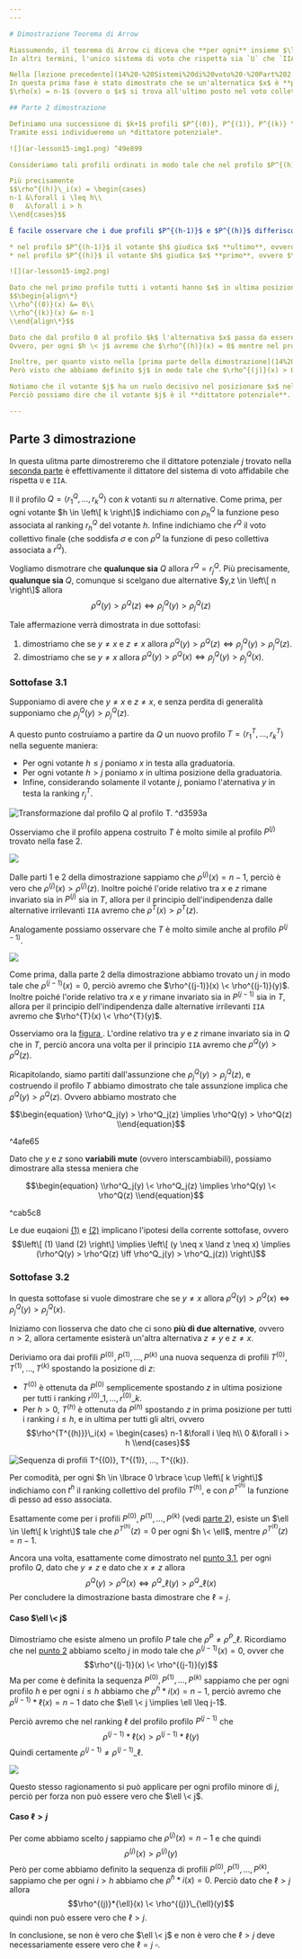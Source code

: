 ```yaml
---
---

# Dimostrazione Teorema di Arrow

Riassumendo, il teorema di Arrow ci diceva che **per ogni** insieme $\left\[ k \right\]$ di votanti esiste un $j \in \left\[ k \right\]$ tale che **indipendentemente** dalle $n > 2$ alternative avremo che l'unico sistema di voto che rispetta `U` e `IIA` condurrà ad un voto collettivo $r$ esattamente uguale al voto individuale $r_j$.
In altri termini, l'unico sistema di voto che rispetta sia `U` che `IIA` è la "dittatura".

Nella [lezione precedente](14%20-%20Sistemi%20di%20voto%20-%20Part%202.md) è stata dimostrata la prima delle tre parti della dimostrazione del teorema.
In questa prima fase è stato dimostrato che se un'alternatica $x$ è **polarizzante** per un profilo $P = \langle r_1, ..., r_k \rangle$ allora o $\rho(x) = 0$ oppure
$\rho(x) = n-1$ (ovvero o $x$ si trova all'ultimo posto nel voto collettivo $r$, oppure all'utlimo).

## Parte 2 dimostrazione

Definiamo una successione di $k+1$ profili $P^{(0)}, P^{(1)}, P^{(k)} \in \Pi(\left\[ n \right\])^k$, dove in ciascuno dei quali una stessa alternativa $x \in \left\[ n \right\]$ è [polarizzante](14%20-%20Sistemi%20di%20voto%20-%20Part%202.md#f53418).
Tramite essi individueremo un *dittatore potenziale*.

![](ar-lesson15-img1.png) ^49e899

Consideriamo tali profili ordinati in modo tale che nel profilo $P^{(h)} = \langle r^h_1, ..., r^h_k \rangle$ l'alternativa $x$ è al primo posto nei primi $h$ ranking, ed ultima nei restainti (come in [figura](15%20-%20Sistemi%20di%20voto%20-%20Part%203.md#49e899)).

Più precisamente
$$\rho^{(h)}\_i(x) = \begin{cases}
n-1 &\forall i \leq h\\
0   &\forall i > h
\\end{cases}$$

È facile osservare che i due profili $P^{(h-1)}$ e $P^{(h)}$ differiscono l'uno dall'altro solo per il modo in cui l'$h$-esimo votante giudica l'alternativa $x$:

* nel profilo $P^{(h-1)}$ il votante $h$ giudica $x$ **ultimo**, ovvero $\rho^{(h-1)}\_h(x) = 0$
* nel profilo $P^{(h)}$ il votante $h$ giudica $x$ **primo**, ovvero $\rho^{(h)}\_h(x) = n-1$

![](ar-lesson15-img2.png)

Dato che nel primo profilo tutti i votanti hanno $x$ in ultima posizione, mentre nell'ultimo profilo hanno tutti $x$ in prima posizione, avremo per **principio di unanimità** `U` che
$$\begin{align\*}
\\rho^{(0)}(x) &= 0\\
\\rho^{(k)}(x) &= n-1
\\end{align\*}$$

Dato che dal profilo 0 al profilo $k$ l'alternativa $x$ passa da essere all'utlimo posto fino al primo, esisterà certamente un **primo** profilo $j \in \left\[ k \right\]$ per il quale $x$ non è più all'ultimo posto.
Ovvero, per ogni $h \< j$ avremo che $\rho^{(h)}(x) = 0$ mentre nel profilo $j$ avremo $\rho^{(j)}(x) > 0$.

Inoltre, per quanto visto nella [prima parte della dimostrazione](14%20-%20Sistemi%20di%20voto%20-%20Part%202.md#parte-1), dato che $x$ è polarizzante per $P^{(j)}$ avremo che o $\rho^{(j)}(x) = 0$ o $\rho^{(j)}(x) = n-1$.
Però visto che abbiamo definito $j$ in modo tale che $\rho^{(j)}(x) > 0$ allora necessariamente avremo che $\rho^{(j)}(x) = n-1$.

Notiamo che il votante $j$ ha un ruolo decisivo nel posizionare $x$ nella graduatoria finale del profilo $P^{(j)}$, perché lo fa passare da essere all'ultimo posto al primo.
Perciò possiamo dire che il votante $j$ è il **dittatore potenziale**.

---
```


## Parte 3 dimostrazione

In questa ulitma parte dimostreremo che il dittatore potenziale $j$ trovato nella [seconda parte](15%20-%20Sistemi%20di%20voto%20-%20Part%203.md#parte-2-dimostrazione) è effettivamente il dittatore del sistema di voto affidabile che rispetta `U` e `IIA`.

Il il profilo $Q = \langle r^Q_1, ..., r^Q_k \rangle$ con $k$ votanti su $n$ alternative.
Come prima, per ogni votante $h \in \left\[ k \right\]$ indichiamo con $\rho^Q_h$ la funzione peso associata al ranking $r^Q_h$ del votante $h$. Infine indichiamo che $r^Q$ il voto collettivo finale (che soddisfa $\sigma$ e con $\rho^Q$ la funzione di peso collettiva associata a $r^Q$).

Vogliamo dismotrare che **qualunque sia** $Q$ allora $r^Q = r^Q_j$.
Più precisamente, **qualunque sia** $Q$, comunque si scelgano due alternative $y,z \in \left\[ n \right\]$ allora
$$\rho^Q(y) > \rho^Q(z) \iff \rho^Q_j(y) > \rho^Q_j(z)$$

Tale affermazione verrà dimostrata in due sottofasi:

1. dimostriamo che se $y \neq x$ e $z \neq x$ allora $\rho^Q(y) > \rho^Q(z) \iff \rho^Q_j(y) > \rho^Q_j(z)$.
1. dimostriamo che se $y \neq x$ allora $\rho^Q(y) > \rho^Q(x) \iff \rho^Q_j(y) > \rho^Q_j(x)$.

### Sottofase 3.1

Supponiamo di avere che $y \neq x$ e $z \neq x$, e senza perdita di generalità supponiamo che $\rho^Q_j(y) > \rho^Q_j(z)$.

A questo punto costruiamo a partire da $Q$ un nuovo profilo $T = \langle r^T_1, ..., r^T_k \rangle$ nella seguente maniera:

* Per ogni votante $h \leq j$ poniamo $x$ in testa alla graduatoria.
* Per ogni votante $h > j$ poniamo $x$ in ultima posizione della graduatoria.
* Infine, considerando solamente il votante $j$, poniamo l'aternativa $y$ in testa la ranking $r^T_j$.

![Transformazione dal profilo $Q$ al profilo $T$.](ar-lesson15-img3.png "Q2T") ^d3593a

Osserviamo che il profilo appena costruito $T$ è molto simile al profilo $P^{(j)}$ trovato nella fase 2.

![](ar-lesson15-img4.png)

Dalle parti 1 e 2 della dimostrazione sappiamo che $\rho^{(j)}(x) = n-1$, perciò è vero che
$\rho^{(j)}(x) > \rho^{(j)}(z)$.
Inoltre poiché l'oride relativo tra $x$ e $z$ rimane invariato sia in $P^{(j)}$ sia in $T$, allora per il principio dell'indipendenza dalle alternative irrilevanti `IIA` avremo che $\rho^{T}(x) > \rho^{T}(z)$.

Analogamente possiamo osservare che $T$ è molto simile anche al profilo $P^{(j-1)}$.

![](ar-lesson15-img5.png)

Come prima, dalla parte 2 della dimostrazione abbiamo trovato un $j$ in modo tale che $\rho^{(j-1)}(x) = 0$, perciò avremo che $\rho^{(j-1)}(x) \< \rho^{(j-1)}(y)$.
Inoltre poiché l'oride relativo tra $x$ e $y$ rimane invariato sia in $P^{(j-1)}$ sia in $T$, allora per il principio dell'indipendenza dalle alternative irrilevanti `IIA` avremo che $\rho^{T}(x) \< \rho^{T}(y)$.

Osserviamo ora la [figura ](15%20-%20Sistemi%20di%20voto%20-%20Part%203.md#d3593a).
L'ordine relativo tra $y$ e $z$ rimane invariato sia in $Q$ che in $T$, perciò ancora una volta per il principio `IIA` avremo che $\rho^Q(y) > \rho^Q(z)$.

Ricapitolando, siamo partiti dall'assunzione che $\rho^Q_j(y) > \rho^Q_j(z)$, e costruendo il profilo $T$ abbiamo dimostrato che tale assunzione implica che $\rho^Q(y) > \rho^Q(z)$.
Ovvero abbiamo mostrato che

$$\begin{equation}
\\rho^Q_j(y) > \rho^Q_j(z) \implies \rho^Q(y) > \rho^Q(z)
\\end{equation}$$

^4afe65

Dato che $y$ e $z$ sono **variabili mute** (ovvero interscambiabili), possiamo dimostrare alla stessa meniera che

$$\begin{equation}
\\rho^Q_j(y) \< \rho^Q_j(z) \implies \rho^Q(y) \< \rho^Q(z)
\\end{equation}$$

^cab5c8

Le due euqaioni [(1)](15%20-%20Sistemi%20di%20voto%20-%20Part%203.md#4afe65) e [(2)](15%20-%20Sistemi%20di%20voto%20-%20Part%203.md#cab5c8) implicano l'ipotesi della corrente sottofase, ovvero
$$\left\[ (1) \land (2) \right\] \implies \left\[ (y \neq x \land z \neq x) \implies (\rho^Q(y) > \rho^Q(z) \iff \rho^Q_j(y) > \rho^Q_j(z)) \right\]$$

### Sottofase 3.2

In questa sottofase si vuole dimostrare che se $y \neq x$ allora $\rho^Q(y) > \rho^Q(x) \iff \rho^Q_j(y) > \rho^Q_j(x)$.

Iniziamo con lìosserva che dato che ci sono **più di due alternative**, ovvero $n > 2$, allora certamente esisterà un'altra alternativa $z \neq y$ e $z \neq x$.

Deriviamo ora dai profili $P^{(0)}, P^{(1)}, ..., P^{(k)}$ una nuova sequenza di profili $T^{(0)}, T^{(1)}, ..., T^{(k)}$ spostando la posizione di $z$:

* $T^{(0)}$ è ottenuta da $P^{(0)}$ semplicemente spostando $z$ in ultima posizione per tutti i ranking $r^{(0)}\_1, ..., r^{(0)}\_k$.
* Per $h > 0$, $T^{(h)}$ è ottenuta da $P^{(h)}$ spostando $z$ in prima posizione per tutti i ranking $i \leq h$, e in ultima per tutti gli altri, ovvero $$\rho^{T^{(h)}}\_i(x) = \begin{cases}
  n-1 &\forall i \leq h\\
  0   &\forall i > h
  \\end{cases}$$

![Sequenza di profili $T^{(0)}, T^{(1)}, ..., T^{(k)}$.](ar-lesson15-img6.png "profiliT")

Per comodità, per ogni $h \in \lbrace 0 \rbrace \cup \left\[ k \right\]$ indichiamo con $t^h$ il ranking collettivo del profilo $T^{(h)}$, e con $\rho^{T^{(h)}}$ la funzione di pesso ad esso associata.

Esattamente come per i profili $P^{(0)}, P^{(1)}, ..., P^{(k)}$ (vedi [parte 2](15%20-%20Sistemi%20di%20voto%20-%20Part%203.md#parte-2-dimostrazione)), esiste un $\ell \in \left\[ k \right\]$ tale che $\rho^{T^{(h)}}(z) = 0$ per ogni $h \< \ell$, mentre $\rho^{T^{(\ell)}}(z) = n-1$.

Ancora una volta, esattamente come dimostrato nel [punto 3.1](15%20-%20Sistemi%20di%20voto%20-%20Part%203.md#sottofase-3-1), per ogni profilo $Q$, dato che $y \neq z$ e dato che $x \neq z$ allora $$\rho^Q(y) > \rho^Q(x) \iff \rho^Q\_{\ell}(y) > \rho^Q\_{\ell}(x)$$ Per concludere la dimostrazione basta dimostrare che $\ell = j$.

#### Caso $\ell \< j$

Dimostriamo che esiste almeno un profilo $P$ tale che $\rho^P \neq \rho^{P}\_{\ell}$.
Ricordiamo che nel [punto 2](15%20-%20Sistemi%20di%20voto%20-%20Part%203.md#parte-2-dimostrazione) abbiamo scelto $j$ in modo tale che $\rho^{(j-1)}(x) = 0$, ovver che $$\rho^{(j-1)}(x) \< \rho^{(j-1)}(y)$$
Ma per come è definita la sequenza $P^{(0)}, P^{(1)}, ..., P^{(k)}$ sappiamo che per ogni profilo $h$ e per ogni $i \leq h$ abbiamo che $\rho^{h}*i(x) = n-1$, perciò avremo che $\rho^{(j-1)}*{\ell}(x) = n-1$ dato che $\ell \< j \implies \ell \leq j-1$.

Perciò avremo che nel ranking $\ell$ del profilo profilo $P^{(j-1)}$ che $$\rho^{(j-1)}*{\ell}(x) > \rho^{(j-1)}*{\ell}(y)$$
Quindi certamente $\rho^{(j-1)} \neq \rho^{(j-1)}\_{\ell}$.

![](ar-lesson15-img7.png)

Questo stesso ragionamento si può applicare per ogni profilo minore di $j$, perciò per forza non può essere vero che $\ell \< j$.

#### Caso $\ell > j$

Per come abbiamo scelto $j$ sappiamo che $\rho^{(j)}(x) = n-1$ e che quindi $$\rho^{(j)}(x) > \rho^{(j)}(y)$$
Però per come abbiamo definito la sequenza di profili $P^{(0)}, P^{(1)}, ..., P^{(k)}$, sappiamo che per ogni $i > h$ abbiamo che $\rho^{h}*i(x) = 0$.
Perciò dato che $\ell > j$ allora $$\rho^{(j)}*{\ell}(x) \< \rho^{(j)}\_{\ell}(y)$$ quindi non può essere vero che $\ell > j$.

In conclusione, se non è vero che $\ell \< j$ e non è vero che $\ell > j$ deve necessariamente essere vero che $\ell = j$ $\square$.
